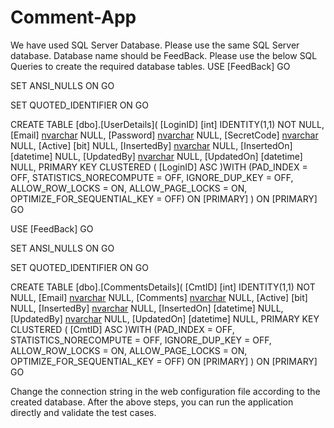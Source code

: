 # Comment-App
We have used SQL Server Database. Please use the same SQL Server database. Database name should be FeedBack.
Please use the below SQL Queries to create the required database tables.
USE [FeedBack]
GO


SET ANSI_NULLS ON
GO

SET QUOTED_IDENTIFIER ON
GO

CREATE TABLE [dbo].[UserDetails](
	[LoginID] [int] IDENTITY(1,1) NOT NULL,
	[Email] [nvarchar](200) NULL,
	[Password] [nvarchar](200) NULL,
	[SecretCode] [nvarchar](200) NULL,
	[Active] [bit] NULL,
	[InsertedBy] [nvarchar](200) NULL,
	[InsertedOn] [datetime] NULL,
	[UpdatedBy] [nvarchar](200) NULL,
	[UpdatedOn] [datetime] NULL,
PRIMARY KEY CLUSTERED 
(
	[LoginID] ASC
)WITH (PAD_INDEX = OFF, STATISTICS_NORECOMPUTE = OFF, IGNORE_DUP_KEY = OFF, ALLOW_ROW_LOCKS = ON, ALLOW_PAGE_LOCKS = ON, OPTIMIZE_FOR_SEQUENTIAL_KEY = OFF) ON [PRIMARY]
) ON [PRIMARY]
GO



USE [FeedBack]
GO

SET ANSI_NULLS ON
GO

SET QUOTED_IDENTIFIER ON
GO

CREATE TABLE [dbo].[CommentsDetails](
	[CmtID] [int] IDENTITY(1,1) NOT NULL,
	[Email] [nvarchar](200) NULL,
	[Comments] [nvarchar](2000) NULL,
	[Active] [bit] NULL,
	[InsertedBy] [nvarchar](200) NULL,
	[InsertedOn] [datetime] NULL,
	[UpdatedBy] [nvarchar](200) NULL,
	[UpdatedOn] [datetime] NULL,
PRIMARY KEY CLUSTERED 
(
	[CmtID] ASC
)WITH (PAD_INDEX = OFF, STATISTICS_NORECOMPUTE = OFF, IGNORE_DUP_KEY = OFF, ALLOW_ROW_LOCKS = ON, ALLOW_PAGE_LOCKS = ON, OPTIMIZE_FOR_SEQUENTIAL_KEY = OFF) ON [PRIMARY]
) ON [PRIMARY]
GO


Change the connection string in the web configuration file according to the created database.
After the above steps, you can run the application directly and validate the test cases.
